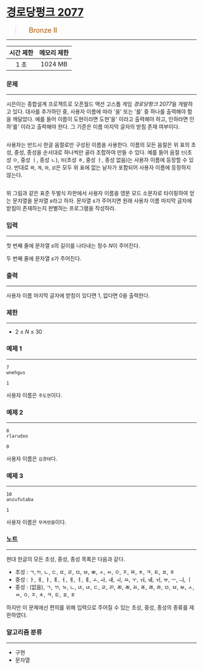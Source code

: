 # [경로당펑크 2077](https://www.acmicpc.net/problem/25205)

> <img src="https://d2gd6pc034wcta.cloudfront.net/tier/4.svg" width="16" heigth="21" style = "vertical-align: middle;"/>&nbsp;<span style="font-size: 18px; color: #ad5600;">Bronze II</span>

***

<div align="center">

|시간 제한|메모리 제한|
|:---:|:---:|
|1 초 |1024 MB|

</div>

### 문제

***

시은이는 종합설계 프로젝트로 오픈월드 액션 고스톱 게임 <em>경로당펑크 2077</em>을 개발하고 있다. 대사를 추가하던 중, 사용자 이름에 따라 '을' 또는 '를' 중 하나를 출력해야 함을 깨달았다. 예를 들어 이름이 도현이라면 도현'을' 이라고 출력해야 하고, 인하라면 인하'를' 이라고 출력해야 한다. 그 기준은 이름 마지막 글자의 받침 존재 여부이다.

<div align="center"><img alt="" src="https://upload.acmicpc.net/d255f32e-1f5e-4417-922a-2425e68151ae/-/preview/"/></div>

사용자는 반드시 한글 음절로만 구성된 이름을 사용한다. 이름의 모든 음절은 위 표의 초성, 중성, 종성을 순서대로 하나씩만 골라 조합하여 만들 수 있다. 예를 들어 음절 <code>인</code>(초성 ㅇ, 중성 ㅣ, 종성 ㄴ), <code>하</code>(초성 ㅎ, 중성 ㅏ, 종성 없음)는 사용자 이름에 등장할 수 있다. 반대로 <code>짜</code>, <code>계</code>, <code>와</code>, <code>삵</code>은 모두 위 표에 없는 낱자가 포함되어 사용자 이름에 등장하지 않는다.

<div align="center"><img alt="" src="https://upload.acmicpc.net/b091e984-89f4-4c99-af3e-a251bea7545c/-/preview/"/></div>

위 그림과 같은 표준 두벌식 자판에서 사용자 이름을 영문 모드 소문자로 타이핑하여 얻는 문자열을 문자열 $s$라고 하자. 문자열 $s$가 주어지면 원래 사용자 이름 마지막 글자에 받침이 존재하는지 판별하는 프로그램을 작성하라.

### 입력

***

첫 번째 줄에 문자열 $s$의 길이를 나타내는 정수 $N$이 주어진다.

두 번째 줄에 문자열 $s$가 주어진다.

### 출력

***

사용자 이름 마지막 글자에 받침이 있다면 1, 없다면 0을 출력한다.

### 제한

***

* 2 ≤ $N$ ≤ 30

### 예제 1

***

```
7
wnehgus
```

```
1
```

사용자 이름은 <code>주도현</code>이다.

### 예제 2

***

```
8
rlarudxo
```

```
0
```

사용자 이름은 <code>김경태</code>다.

### 예제 3

***

```
10
anzufutaba
```

```
1
```

사용자 이름은 <code>무켜렷뮴</code>이다.

### 노트

***

현대 한글의 모든 초성, 중성, 종성 목록은 다음과 같다.

* 초성 : ㄱ,ㄲ, ㄴ, ㄷ, ㄸ, ㄹ, ㅁ, ㅂ, ㅃ, ㅅ, ㅆ, ㅇ, ㅈ, ㅉ, ㅊ, ㅋ, ㅌ, ㅍ, ㅎ  
* 중성 : ㅏ, ㅐ, ㅑ, ㅒ, ㅓ, ㅔ, ㅕ, ㅖ, ㅗ, ㅘ, ㅙ, ㅚ, ㅛ, ㅜ, ㅝ, ㅞ, ㅟ, ㅠ, ㅡ, ㅢ, ㅣ  
* 종성 : (없음), ㄱ, ㄲ, ㄳ, ㄴ, ㄵ, ㄶ, ㄷ, ㄹ, ㄺ, ㄻ, ㄼ, ㄽ, ㄾ, ㄿ, ㅀ, ㅁ, ㅂ, ㅄ, ㅅ, ㅆ, ㅇ, ㅈ, ㅊ, ㅋ, ㅌ, ㅍ, ㅎ

하지만 이 문제에선 편의를 위해 입력으로 주어질 수 있는 초성, 중성, 종성의 종류를 제한하였다.

### 알고리즘 분류

***

* 구현
* 문자열

